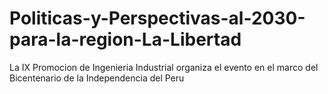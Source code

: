 # Politicas-y-Perspectivas-al-2030-para-la-region-La-Libertad
La IX Promocion de Ingenieria Industrial organiza el evento en el marco del Bicentenario de la Independencia del Peru
